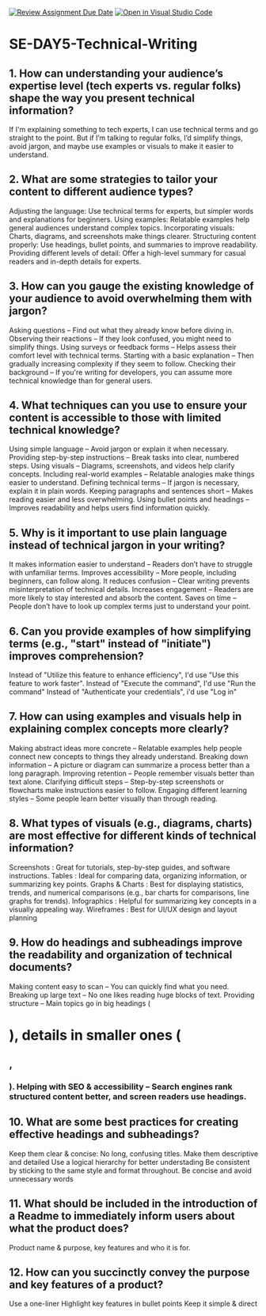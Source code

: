 [![Review Assignment Due Date](https://classroom.github.com/assets/deadline-readme-button-22041afd0340ce965d47ae6ef1cefeee28c7c493a6346c4f15d667ab976d596c.svg)](https://classroom.github.com/a/zsAR-pyY)
[![Open in Visual Studio Code](https://classroom.github.com/assets/open-in-vscode-2e0aaae1b6195c2367325f4f02e2d04e9abb55f0b24a779b69b11b9e10269abc.svg)](https://classroom.github.com/online_ide?assignment_repo_id=18925136&assignment_repo_type=AssignmentRepo)
# SE-DAY5-Technical-Writing
## 1. How can understanding your audience’s expertise level (tech experts vs. regular folks) shape the way you present technical information?
If I'm explaining something to tech experts, I can use technical terms and go straight to the point. But if I’m talking to regular folks, I’d simplify things, avoid jargon, and maybe use examples or visuals to make it easier to understand.

## 2. What are some strategies to tailor your content to different audience types?
Adjusting the language: Use technical terms for experts, but simpler words and explanations for beginners.
Using examples: Relatable examples help general audiences understand complex topics.
Incorporating visuals: Charts, diagrams, and screenshots make things clearer.
Structuring content properly: Use headings, bullet points, and summaries to improve readability.
Providing different levels of detail: Offer a high-level summary for casual readers and in-depth details for experts.

## 3. How can you gauge the existing knowledge of your audience to avoid overwhelming them with jargon?
Asking questions – Find out what they already know before diving in.
Observing their reactions – If they look confused, you might need to simplify things.
Using surveys or feedback forms – Helps assess their comfort level with technical terms.
Starting with a basic explanation – Then gradually increasing complexity if they seem to follow.
Checking their background – If you're writing for developers, you can assume more technical knowledge than for general users.

## 4. What techniques can you use to ensure your content is accessible to those with limited technical knowledge?
Using simple language – Avoid jargon or explain it when necessary.
Providing step-by-step instructions – Break tasks into clear, numbered steps.
Using visuals – Diagrams, screenshots, and videos help clarify concepts.
Including real-world examples – Relatable analogies make things easier to understand.
Defining technical terms – If jargon is necessary, explain it in plain words.
Keeping paragraphs and sentences short – Makes reading easier and less overwhelming.
Using bullet points and headings – Improves readability and helps users find information quickly.

## 5. Why is it important to use plain language instead of technical jargon in your writing?
It makes information easier to understand – Readers don’t have to struggle with unfamiliar terms.
Improves accessibility – More people, including beginners, can follow along.
It reduces confusion – Clear writing prevents misinterpretation of technical details.
Increases engagement – Readers are more likely to stay interested and absorb the content.
Saves on time – People don’t have to look up complex terms just to understand your point.

## 6. Can you provide examples of how simplifying terms (e.g., "start" instead of "initiate") improves comprehension?
Instead of "Utilize this feature to enhance efficiency", I'd use "Use this feature to work faster".
Instead of "Execute the command", I'd use "Run the command"
Instead of "Authenticate your credentials", i'd use "Log in"

## 7. How can using examples and visuals help in explaining complex concepts more clearly?
Making abstract ideas more concrete – Relatable examples help people connect new concepts to things they already understand.
Breaking down information – A picture or diagram can summarize a process better than a long paragraph.
Improving retention – People remember visuals better than text alone.
Clarifying difficult steps – Step-by-step screenshots or flowcharts make instructions easier to follow.
Engaging different learning styles – Some people learn better visually than through reading.

## 8. What types of visuals (e.g., diagrams, charts) are most effective for different kinds of technical information?
Screenshots : Great for tutorials, step-by-step guides, and software instructions.
Tables : Ideal for comparing data, organizing information, or summarizing key points.
Graphs & Charts : Best for displaying statistics, trends, and numerical comparisons (e.g., bar charts for comparisons, line graphs for trends).
Infographics : Helpful for summarizing key concepts in a visually appealing way.
Wireframes : Best for UI/UX design and layout planning

## 9. How do headings and subheadings improve the readability and organization of technical documents?
Making content easy to scan – You can quickly find what you need.
Breaking up large text – No one likes reading huge blocks of text.
Providing structure – Main topics go in big headings (<h1>), details in smaller ones (<h2>, <h3>).
Helping with SEO & accessibility – Search engines rank structured content better, and screen readers use headings.

## 10. What are some best practices for creating effective headings and subheadings?
Keep them clear & concise: No long, confusing titles.
Make them descriptive and detailed
Use a logical hierarchy for better understading
Be consistent by sticking to the same style and format throughout.
Be concise and avoid unnecessary words 

## 11. What should be included in the introduction of a Readme to immediately inform users about what the product does?
Product name & purpose, key features and who it is for.

## 12. How can you succinctly convey the purpose and key features of a product?
Use a one-liner
Highlight key features in bullet points
Keep it simple & direct 

